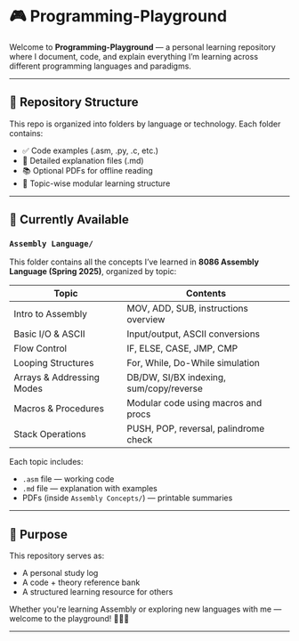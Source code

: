 # 🎮 Programming-Playground

Welcome to **Programming-Playground** — a personal learning repository where I document, code, and explain everything I’m learning across different programming languages and paradigms.

---

## 📁 Repository Structure

This repo is organized into folders by language or technology. Each folder contains:

- ✅ Code examples (.asm, .py, .c, etc.)
- 📄 Detailed explanation files (.md)
- 📚 Optional PDFs for offline reading
- 🎯 Topic-wise modular learning structure

---

## 📂 Currently Available

### `Assembly Language/`
This folder contains all the concepts I’ve learned in **8086 Assembly Language (Spring 2025)**, organized by topic:

| Topic                       | Contents                                   |
|----------------------------|--------------------------------------------|
| Intro to Assembly          | MOV, ADD, SUB, instructions overview       |
| Basic I/O & ASCII          | Input/output, ASCII conversions            |
| Flow Control               | IF, ELSE, CASE, JMP, CMP                   |
| Looping Structures         | For, While, Do-While simulation            |
| Arrays & Addressing Modes  | DB/DW, SI/BX indexing, sum/copy/reverse    |
| Macros & Procedures        | Modular code using macros and procs        |
| Stack Operations           | PUSH, POP, reversal, palindrome check      |

Each topic includes:
- `.asm` file — working code
- `.md` file — explanation with examples
- PDFs (inside `Assembly Concepts/`) — printable summaries

---



## 🎯 Purpose

This repository serves as:
- A personal study log
- A code + theory reference bank
- A structured learning resource for others

Whether you're learning Assembly or exploring new languages with me — welcome to the playground! 👨‍💻🎢

---

